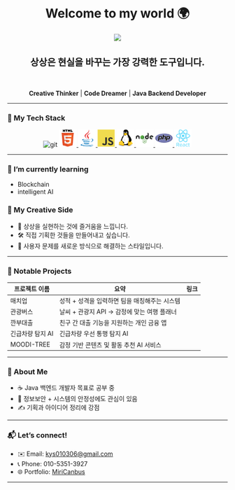 <h1 align="center">Welcome to my world 🌍</h1>

<p align="center">
<img src="https://cdn.pixabay.com/animation/2022/10/12/22/41/22-41-33-918_512.gif" width="200"/></br>
<h2 align="center">상상은 현실을 바꾸는 가장 강력한 도구입니다.</h2> <br/>
</p>

<p align="center">
  <b>Creative Thinker</b> | <b>Code Dreamer</b> | <b>Java Backend Developer</b>
</p>

---

### 🚀 My Tech Stack
<div align="center">
  <img src="https://www.vectorlogo.zone/logos/git-scm/git-scm-icon.svg" alt="git" width="40" height="40"/> </a> 
  <a href="https://www.w3.org/html/" target="_blank" rel="noreferrer"> 
  <img src="https://raw.githubusercontent.com/devicons/devicon/master/icons/html5/html5-original-wordmark.svg" alt="html5" width="40" height="40"/> </a> 
  <a href="https://www.java.com" target="_blank" rel="noreferrer"> 
  <img src="https://raw.githubusercontent.com/devicons/devicon/master/icons/java/java-original.svg" alt="java" width="40" height="40"/> </a>
  <a href="https://developer.mozilla.org/en-US/docs/Web/JavaScript" target="_blank" rel="noreferrer"> 
  <img src="https://raw.githubusercontent.com/devicons/devicon/master/icons/javascript/javascript-original.svg" alt="javascript" width="40" height="40"/> </a> 
  <a href="https://www.linux.org/" target="_blank" rel="noreferrer"> 
  <img src="https://raw.githubusercontent.com/devicons/devicon/master/icons/linux/linux-original.svg" alt="linux" width="40" height="40"/> </a> 
  <a href="https://nodejs.org" target="_blank" rel="noreferrer"> 
  <img src="https://raw.githubusercontent.com/devicons/devicon/master/icons/nodejs/nodejs-original-wordmark.svg" alt="nodejs" width="40" height="40"/> </a> 
  <a href="https://www.php.net" target="_blank" rel="noreferrer"> 
  <img src="https://raw.githubusercontent.com/devicons/devicon/master/icons/php/php-original.svg" alt="php" width="40" height="40"/> </a> 
  <a href="https://reactjs.org/" target="_blank" rel="noreferrer"> 
  <img src="https://raw.githubusercontent.com/devicons/devicon/master/icons/react/react-original-wordmark.svg" alt="react" width="40" height="40"/> </a> 
</div>

---
### 🌱 I’m currently learning 
- Blockchain
- intelligent AI

### 🎨 My Creative Side
- 🎈 상상을 실현하는 것에 즐거움을 느낍니다.  
- 🛠 직접 기획한 것들을 만들어내고 싶습니다.  
- 🧠 사용자 문제를 새로운 방식으로 해결하는 스타일입니다.

---

### 🧩 Notable Projects

| 프로젝트 이름 | 요약 | 링크 |
|---------------|------|-------------------------|
| 매치업 | 성적 + 성격을 입력하면 팀을 매칭해주는 시스템 |  |
| 관광버스 | 날씨 + 관광지 API → 감정에 맞는 여행 플래너 |  |
| 깐부대출 | 친구 간 대출 기능을 지원하는 개인 금융 앱 |  |
| 긴급차량 탐지 AI | 긴급차량 우선 통행 탐지 AI |  |
| MOODI-TREE | 감정 기반 콘텐츠 및 활동 추천 AI 서비스 |  |

---

### 👤 About Me
- ☕ Java 백엔드 개발자 목표로 공부 중  
- 🧩 정보보안 + 시스템의 안정성에도 관심이 있음
- ✍️ 기획과 아이디어 정리에 강점

---

### 📬 Let’s connect!

- ✉️ Email: [kys010306@gmail.com](mailto:kys010306@gmail.com)  
- 📞 Phone: 010-5351-3927  
- 🌐 Portfolio: [MiriCanbus](https://your-portfolio-url.com)

---



